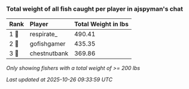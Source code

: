 ### Total weight of all fish caught per player in ajspyman's chat

| Rank  | Player       | Total Weight in lbs |
|:------|:-------------|:--------------------|
| 1 🥇  | respirate_   | 490.41              |
| 2 🥈  | gofishgamer  | 435.35              |
| 3 🥉  | chestnutbank | 369.86              |

_Only showing fishers with a total weight of >= 200 lbs_

_Last updated at 2025-10-26 09:33:59 UTC_